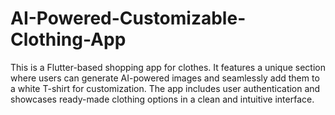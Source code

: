 # AI-Powered-Customizable-Clothing-App
This is a Flutter-based shopping app for clothes. It features a unique section where users can generate AI-powered images and seamlessly add them to a white T-shirt for customization. The app includes user authentication and showcases ready-made clothing options in a clean and intuitive interface. 
